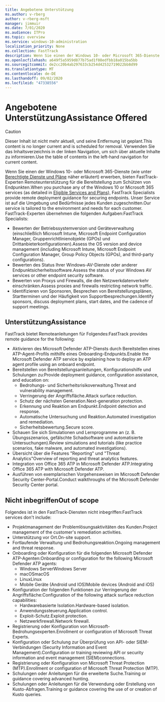 ```yaml
---
title: Angebotene Unterstützung
ms.author: v-rberg
author: v-rberg-msft
manager: jimmuir
ms.date: 7/01/2020
ms.audience: ITPro
ms.topic: overview
ms.service: windows-10-administration
localization_priority: None
ms.collection: FastTrack
description: Wenn Sie einen der Windows 10- oder Microsoft 365-Dienste erwerben, bieten FastTrack-Experten Remoteunterstützung für die Bereitstellung zum Schützen von Endpunkten. Unser Service ist auf die Umgebung und Bedürfnisse jedes Kunden zugeschnitten.
ms.openlocfilehash: a649f5a5959d877b75ad1f08edfbb18a015ba5bb
ms.sourcegitcommit: de2cc20b4ab297633cb254d42532719022bb8d99
ms.translationtype: MT
ms.contentlocale: de-DE
ms.lasthandoff: 09/02/2020
ms.locfileid: "47338556"
---
```

# <a name="assistance-offered"></a><span data-ttu-id="c6579-104">Angebotene Unterstützung</span><span class="sxs-lookup"><span data-stu-id="c6579-104">Assistance Offered</span></span>  

> [!CAUTION]
> <span data-ttu-id="c6579-105">Dieser Inhalt ist nicht mehr aktuell, und seine Entfernung ist geplant.</span><span class="sxs-lookup"><span data-stu-id="c6579-105">This content is no longer current and is scheduled for removal.</span></span> <span data-ttu-id="c6579-106">Verwenden Sie das Inhaltsverzeichnis in der linken Navigation, um sich über aktuelle Inhalte zu informieren.</span><span class="sxs-lookup"><span data-stu-id="c6579-106">Use the table of contents in the left-hand navigation for current content.</span></span>

<span data-ttu-id="c6579-107">Wenn Sie einen der Windows 10- oder Microsoft 365-Dienste (wie unter [Berechtigte Dienste und Pläne](M365-eligible-services-and-plans.md) näher erläutert) erwerben, bieten FastTrack-Experten Remoteunterstützung für die Bereitstellung zum Schützen von Endpunkten.</span><span class="sxs-lookup"><span data-stu-id="c6579-107">When you purchase any of the Windows 10 or Microsoft 365 services (as detailed in [Eligible Services and Plans](M365-eligible-services-and-plans.md)), FastTrack Specialists provide remote deployment guidance for securing endpoints.</span></span> <span data-ttu-id="c6579-108">Unser Service ist auf die Umgebung und Bedürfnisse jedes Kunden zugeschnitten.</span><span class="sxs-lookup"><span data-stu-id="c6579-108">Our service is tailored to the environment and needs for each customer.</span></span> <span data-ttu-id="c6579-109">FastTrack-Experten übernehmen die folgenden Aufgaben:</span><span class="sxs-lookup"><span data-stu-id="c6579-109">FastTrack Specialists:</span></span>
- <span data-ttu-id="c6579-110">Bewerten der Betriebssystemversion und Geräteverwaltung (einschließlich Microsoft Intune, Microsoft Endpoint Configuration Manager, Gruppenrichtlinienobjekte (GPOs) und Drittanbieterkonfigurationen).</span><span class="sxs-lookup"><span data-stu-id="c6579-110">Assess the OS version and device management (including Microsoft Intune, Microsoft Endpoint Configuration Manager, Group Policy Objects (GPOs), and third-party configurations).</span></span>
- <span data-ttu-id="c6579-111">Bewerten des Status Ihrer Windows-AV-Dienste oder anderer Endpunktsicherheitssoftware.</span><span class="sxs-lookup"><span data-stu-id="c6579-111">Assess the status of your Windows AV services or other endpoint security software.</span></span>
- <span data-ttu-id="c6579-112">Bewerten von Proxys und Firewalls, die den Netzwerkdatenverkehr einschränken.</span><span class="sxs-lookup"><span data-stu-id="c6579-112">Assess proxies and firewalls restricting network traffic.</span></span>
- <span data-ttu-id="c6579-113">Identifizieren von Sponsoren, Besprechen von Bereitstellungsplänen, Startterminen und der Häufigkeit von Supportbesprechungen.</span><span class="sxs-lookup"><span data-stu-id="c6579-113">Identify sponsors, discuss deployment plans, start dates, and the cadence of support meetings.</span></span>

## <a name="assistance"></a><span data-ttu-id="c6579-114">Unterstützung</span><span class="sxs-lookup"><span data-stu-id="c6579-114">Assistance</span></span>

<span data-ttu-id="c6579-115">FastTrack bietet Remoteanleitungen für Folgendes:</span><span class="sxs-lookup"><span data-stu-id="c6579-115">FastTrack provides remote guidance for the following:</span></span>
- <span data-ttu-id="c6579-116">Aktivieren des Microsoft Defender ATP-Diensts durch Bereitstellen eines ATP-Agent-Profils mithilfe eines Onboarding-Endpunkts.</span><span class="sxs-lookup"><span data-stu-id="c6579-116">Enable the Microsoft Defender ATP service by explaining how to deploy an ATP agent profile using an onboard endpoint.</span></span>
- <span data-ttu-id="c6579-117">Bereitstellen von Bereitstellungsanleitungen, Konfigurationshilfe und Schulungen zu:</span><span class="sxs-lookup"><span data-stu-id="c6579-117">Provide deployment guidance, configuration assistance, and education on:</span></span>
    - <span data-ttu-id="c6579-118">Bedrohungs- und Sicherheitsrisikoverwaltung.</span><span class="sxs-lookup"><span data-stu-id="c6579-118">Threat and vulnerability management.</span></span>
    - <span data-ttu-id="c6579-119">Verringerung der Angriffsfläche.</span><span class="sxs-lookup"><span data-stu-id="c6579-119">Attack surface reduction.</span></span>
    - <span data-ttu-id="c6579-120">Schutz der nächsten Generation.</span><span class="sxs-lookup"><span data-stu-id="c6579-120">Next-generation protection.</span></span>
    - <span data-ttu-id="c6579-121">Erkennung und Reaktion am Endpunkt.</span><span class="sxs-lookup"><span data-stu-id="c6579-121">Endpoint detection and response.</span></span>
    - <span data-ttu-id="c6579-122">Automatische Untersuchung und Reaktion.</span><span class="sxs-lookup"><span data-stu-id="c6579-122">Automated investigation and remediation.</span></span>
    - <span data-ttu-id="c6579-123">Sicherheitsbewertung.</span><span class="sxs-lookup"><span data-stu-id="c6579-123">Secure score.</span></span>
- <span data-ttu-id="c6579-124">Schauen Sie sich Simulationen und Lernprogramme an (z. B. Übungsszenarios, gefälschte Schadsoftware und automatisierte Untersuchungen).</span><span class="sxs-lookup"><span data-stu-id="c6579-124">Review simulations and tutorials (like practice scenarios, fake malware, and automated investigations).</span></span>
- <span data-ttu-id="c6579-125">Übersicht über die Features "Reporting" und "Threat Analytics"</span><span class="sxs-lookup"><span data-stu-id="c6579-125">Overview of reporting and threat analytics features.</span></span>
- <span data-ttu-id="c6579-126">Integration von Office 365 ATP in Microsoft Defender ATP.</span><span class="sxs-lookup"><span data-stu-id="c6579-126">Integrating Office 365 ATP with Microsoft Defender ATP.</span></span>
- <span data-ttu-id="c6579-127">Ausführen von exemplarischen Vorgehensweisen im Microsoft Defender Security Center-Portal.</span><span class="sxs-lookup"><span data-stu-id="c6579-127">Conduct walkthroughs of the Microsoft Defender Security Center portal.</span></span>

## <a name="out-of-scope"></a><span data-ttu-id="c6579-128">Nicht inbegriffen</span><span class="sxs-lookup"><span data-stu-id="c6579-128">Out of scope</span></span>

<span data-ttu-id="c6579-129">Folgendes ist in den FastTrack-Diensten nicht inbegriffen:</span><span class="sxs-lookup"><span data-stu-id="c6579-129">FastTrack services don't include:</span></span>
- <span data-ttu-id="c6579-130">Projektmanagement der Problemlösungsaktivitäten des Kunden.</span><span class="sxs-lookup"><span data-stu-id="c6579-130">Project management of the customer's remediation activities.</span></span>
- <span data-ttu-id="c6579-131">Unterstützung vor Ort.</span><span class="sxs-lookup"><span data-stu-id="c6579-131">On-site support.</span></span>
- <span data-ttu-id="c6579-132">Fortlaufende Verwaltung und Bedrohungsreaktion.</span><span class="sxs-lookup"><span data-stu-id="c6579-132">Ongoing management and threat response.</span></span>
- <span data-ttu-id="c6579-133">Onboarding oder Konfiguration für die folgenden Microsoft Defender ATP-Agenten:</span><span class="sxs-lookup"><span data-stu-id="c6579-133">Onboarding or configuration for the following Microsoft Defender ATP agents:</span></span>
   - <span data-ttu-id="c6579-134">Windows Server</span><span class="sxs-lookup"><span data-stu-id="c6579-134">Windows Server</span></span>
   - <span data-ttu-id="c6579-135">macOS</span><span class="sxs-lookup"><span data-stu-id="c6579-135">macOS</span></span>
   - <span data-ttu-id="c6579-136">Linux</span><span class="sxs-lookup"><span data-stu-id="c6579-136">Linux</span></span>
   - <span data-ttu-id="c6579-137">Mobile Geräte (Android und IOS)</span><span class="sxs-lookup"><span data-stu-id="c6579-137">Mobile devices (Android and iOS)</span></span>
- <span data-ttu-id="c6579-138">Konfiguration der folgenden Funktionen zur Verringerung der Angriffsfläche:</span><span class="sxs-lookup"><span data-stu-id="c6579-138">Configuration of the following attack surface reduction capabilities:</span></span>
    - <span data-ttu-id="c6579-139">Hardwarebasierte Isolation.</span><span class="sxs-lookup"><span data-stu-id="c6579-139">Hardware-based isolation.</span></span>
    - <span data-ttu-id="c6579-140">Anwendungssteuerung.</span><span class="sxs-lookup"><span data-stu-id="c6579-140">Application control.</span></span>
    - <span data-ttu-id="c6579-141">Exploit-Schutz.</span><span class="sxs-lookup"><span data-stu-id="c6579-141">Exploit protection.</span></span>
    - <span data-ttu-id="c6579-142">Netzwerkfirewall.</span><span class="sxs-lookup"><span data-stu-id="c6579-142">Network firewall.</span></span>
- <span data-ttu-id="c6579-143">Registrierung oder Konfiguration von Microsoft-Bedrohungsexperten.</span><span class="sxs-lookup"><span data-stu-id="c6579-143">Enrollment or configuration of Microsoft Threat Experts.</span></span>
- <span data-ttu-id="c6579-144">Konfiguration oder Schulung zur Überprüfung von API- oder SIEM-Verbindungen (Security Information and Event Management).</span><span class="sxs-lookup"><span data-stu-id="c6579-144">Configuration or training reviewing API or security information and event management (SIEM)connections.</span></span>
- <span data-ttu-id="c6579-145">Registrierung oder Konfiguration von Microsoft Threat Protection (MTP).</span><span class="sxs-lookup"><span data-stu-id="c6579-145">Enrollment or configuration of Microsoft Threat Protection (MTP).</span></span>
- <span data-ttu-id="c6579-146">Schulungen oder Anleitungen für die erweiterte Suche.</span><span class="sxs-lookup"><span data-stu-id="c6579-146">Training or guidance covering advanced hunting.</span></span>
- <span data-ttu-id="c6579-147">Schulungen oder Anleitungen für die Verwendung oder Erstellung von Kusto-Abfragen.</span><span class="sxs-lookup"><span data-stu-id="c6579-147">Training or guidance covering the use of or creation of Kusto queries.</span></span>
